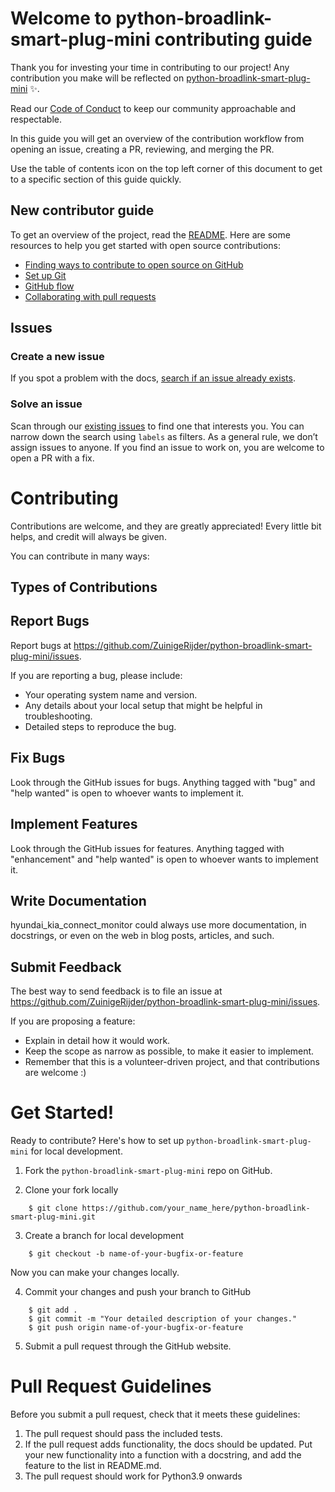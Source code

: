 # Welcome to python-broadlink-smart-plug-mini contributing guide <!-- omit in toc -->

Thank you for investing your time in contributing to our project! Any contribution you make will be reflected on [python-broadlink-smart-plug-mini](https://github.com/ZuinigeRijder/python-broadlink-smart-plug-mini) :sparkles:.

Read our [Code of Conduct](./CODE_OF_CONDUCT.md) to keep our community approachable and respectable.

In this guide you will get an overview of the contribution workflow from opening an issue, creating a PR, reviewing, and merging the PR.

Use the table of contents icon on the top left corner of this document to get to a specific section of this guide quickly.

## New contributor guide

To get an overview of the project, read the [README](README.md). Here are some resources to help you get started with open source contributions:

- [Finding ways to contribute to open source on GitHub](https://docs.github.com/en/get-started/exploring-projects-on-github/finding-ways-to-contribute-to-open-source-on-github)
- [Set up Git](https://docs.github.com/en/get-started/quickstart/set-up-git)
- [GitHub flow](https://docs.github.com/en/get-started/quickstart/github-flow)
- [Collaborating with pull requests](https://docs.github.com/en/github/collaborating-with-pull-requests)



## Issues

### Create a new issue

If you spot a problem with the docs, [search if an issue already exists](https://docs.github.com/en/github/searching-for-information-on-github/searching-on-github/searching-issues-and-pull-requests#search-by-the-title-body-or-comments).

### Solve an issue

Scan through our [existing issues](https://github.com/ZuinigeRijder/python-broadlink-smart-plug-mini) to find one that interests you. You can narrow down the search using `labels` as filters. As a general rule, we don’t assign issues to anyone. If you find an issue to work on, you are welcome to open a PR with a fix.


# Contributing

Contributions are welcome, and they are greatly appreciated! Every little bit
helps, and credit will always be given.

You can contribute in many ways:

## Types of Contributions

## Report Bugs

Report bugs at https://github.com/ZuinigeRijder/python-broadlink-smart-plug-mini/issues.

If you are reporting a bug, please include:

* Your operating system name and version.
* Any details about your local setup that might be helpful in troubleshooting.
* Detailed steps to reproduce the bug.

## Fix Bugs

Look through the GitHub issues for bugs. Anything tagged with "bug" and "help
wanted" is open to whoever wants to implement it.

## Implement Features

Look through the GitHub issues for features. Anything tagged with "enhancement"
and "help wanted" is open to whoever wants to implement it.

## Write Documentation

hyundai_kia_connect_monitor could always use more documentation, in docstrings, or even on the web in blog posts,
articles, and such.

## Submit Feedback

The best way to send feedback is to file an issue at https://github.com/ZuinigeRijder/python-broadlink-smart-plug-mini/issues.

If you are proposing a feature:

* Explain in detail how it would work.
* Keep the scope as narrow as possible, to make it easier to implement.
* Remember that this is a volunteer-driven project, and that contributions
  are welcome :)

# Get Started!

Ready to contribute? Here's how to set up `python-broadlink-smart-plug-mini` for local development.

1. Fork the `python-broadlink-smart-plug-mini` repo on GitHub.

2. Clone your fork locally

```
    $ git clone https://github.com/your_name_here/python-broadlink-smart-plug-mini.git
```

3. Create a branch for local development

```
    $ git checkout -b name-of-your-bugfix-or-feature
```

   Now you can make your changes locally.

4. Commit your changes and push your branch to GitHub

```
    $ git add .
    $ git commit -m "Your detailed description of your changes."
    $ git push origin name-of-your-bugfix-or-feature
```

5. Submit a pull request through the GitHub website.

# Pull Request Guidelines

Before you submit a pull request, check that it meets these guidelines:

1. The pull request should pass the included tests.
2. If the pull request adds functionality, the docs should be updated. Put
   your new functionality into a function with a docstring, and add the
   feature to the list in README.md.
3. The pull request should work for Python3.9 onwards


